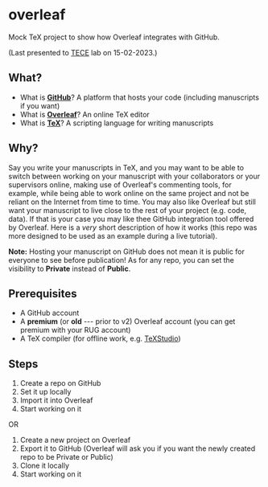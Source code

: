 # overleaf

Mock TeX project to show how Overleaf integrates with GitHub.

(Last presented to [TECE](https://github.com/tece-lab) lab on 15-02-2023.)

## What?

* What is **[GitHub](https://github.com)**? A platform that hosts your code (including manuscripts if you want)
* What is **[Overleaf](https://www.overleaf.com)**? An online TeX editor
* What is **[TeX](https://en.wikipedia.org/wiki/TeX)**? A scripting language for writing manuscripts

## Why?

Say you write your manuscripts in TeX, and you may want to be able to switch between working on your manuscript with your collaborators or your supervisors online, making use of Overleaf's commenting tools, for example, while being able to work online on the same project and not be reliant on the Internet from time to time. You may also like Overleaf but still want your manuscript to live close to the rest of your project (e.g. code, data). If that is your case you may like thee GitHub integration tool offered by Overleaf. Here is a *very* short description of how it works (this repo was more designed to be used as an example during a live tutorial).

**Note:** Hosting your manuscript on GitHub does not mean it is public for everyone to see before publication! As for any repo, you can set the visibility to **Private** instead of **Public**.

## Prerequisites

* A GitHub account
* A **premium** (or **old** --- prior to v2) Overleaf account (you can get premium with your RUG account)
* A TeX compiler (for offline work, e.g. [TeXStudio](https://texstudio.org))

## Steps

1. Create a repo on GitHub
2. Set it up locally
3. Import it into Overleaf
4. Start working on it

OR

1. Create a new project on Overleaf
2. Export it to GitHub (Overleaf will ask you if you want the newly created repo to be Private or Public)
3. Clone it locally
4. Start working on it

